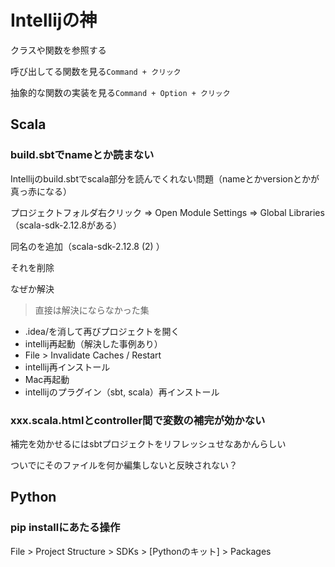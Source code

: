 # Intellijの神

クラスや関数を参照する

呼び出してる関数を見る`Command + クリック`

抽象的な関数の実装を見る`Command + Option + クリック`

## Scala

### build.sbtでnameとか読まない

Intellijのbuild.sbtでscala部分を読んでくれない問題（nameとかversionとかが真っ赤になる）

プロジェクトフォルダ右クリック => Open Module Settings => Global Libraries
    （scala-sdk-2.12.8がある）

同名のを追加（scala-sdk-2.12.8 (2) ）

それを削除

なぜか解決

> 直接は解決にならなかった集

- .idea/を消して再びプロジェクトを開く
- intellij再起動（解決した事例あり）
- File > Invalidate Caches / Restart
- intellij再インストール
- Mac再起動
- intellijのプラグイン（sbt, scala）再インストール

### xxx.scala.htmlとcontroller間で変数の補完が効かない

補完を効かせるにはsbtプロジェクトをリフレッシュせなあかんらしい

ついでにそのファイルを何か編集しないと反映されない？


## Python

### pip installにあたる操作

File > Project Structure > SDKs > [Pythonのキット] > Packages